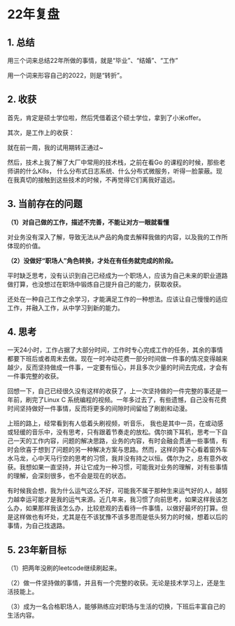 # 22年复盘

## 1. 总结

用三个词来总结22年所做的事情，就是“毕业”、“结婚”、“工作”

用一个词来形容自己的2022，则是“转折”。

## 2. 收获

首先，肯定是硕士学位啦，然后凭借着这个硕士学位，拿到了小米offer。

其次，是工作上的收获：

就在前一周，我的试用期转正通过~

然后，技术上我了解了大厂中常用的技术栈，之前在看Go 的课程的时候，那些老师讲的什么K8s， 什么分布式日志系统、什么分布式微服务，听得一脸蒙蔽。现在我真切的接触到这些技术的时候，不再觉得它们离我好遥远。

## 3. 当前存在的问题

**（1）对自己做的工作，描述不完善，不能让对方一眼就看懂**

对业务没有深入了解，导致无法从产品的角度去解释我做的内容，以及我的工作所体现的价值。

**（2）没做好“职场人”角色转换，才处在有任务就完成的阶段。**

平时缺乏思考，没有认识到自己已经成为一个职场人，应该为自己未来的职业道路做打算，也没想过在职场中锻炼自己提升自己的能力，获取收获。

还处在一种自己工作之余学习，才能满足工作的一种想法。应该让自己慢慢的适应工作，并融入工作，从中学习到新的能力。

## 4. 思考

一天24小时，工作占据了大部分时间，工作时专心完成工作的任务，其余的事情都要下班后或者周末去做。现在一时冲动花费一部分时间做一件事的情况变得越来越少，反而坚持做成一件事，一定要有恒心，并且多次少量的时间去完成，才会有一件事完整的收获。

回想一下，自己已经很久没有这样的收获了，上一次坚持做的一件完整的事还是一年前，刷完了Linux C 系统编程的视频。一年多过去了，有些遗憾，自己没有花费时间坚持做好一件事情，反而将更多的间隙时间留给了刷剧和动漫。

上班的路上，经常看到有人低着头刷视频，听音乐， 我也是其中一员，在或动感或轻缓的音乐中，没有思考，只有跟着节奏走的放松。偶尔摘下耳机，思考一下自己一天的工作内容，问题的解决思路，业务的内容，有时会融会贯通一些事情，有时会欣喜于想到了问题的另一种解决方案与思路。然而，这样的静下心看着窗外车水马龙，心中天马行空的思考的习惯，我并没有持之以恒。偶尔为之，总有意外收获。我想如果一直坚持，并让它成为一种习惯，可能我对业务的理解，对有些事情的理解，会深刻很多，也不会是现在的状态。

有时候我会想，我为什么运气这么不好，可能我不属于那种生来运气好的人，越努力越幸运可能才是我的运气来源。近几年来，我习惯了向前思考，如果这样我该怎么办，如果那样我该怎么办，比较悲观的去看待一件事情，以做好最坏的打算。但是这样做也有坏处，尤其是在不该犹豫不该多思而是低头努力的时候，想着以后的事情，为自己找退路。

## 5. 23年新目标

（1）把两年没刷的leetcode继续刷起来。

（2）做一件坚持做的事情，并且有一个完整的收获。无论是技术学习上，还是生活技能上。

（3）成为一名合格职场人，能够熟练应对职场与生活的切换，下班后丰富自己的生活内容。
